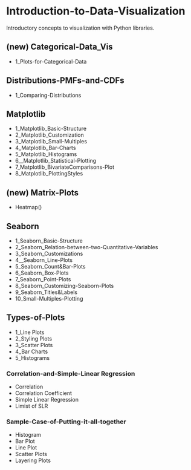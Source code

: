 # Introduction-to-Data-Visualization
Introductory concepts to visualization with Python libraries.

## (new) Categorical-Data_Vis

- 1_Plots-for-Categorical-Data

## Distributions-PMFs-and-CDFs

- 1_Comparing-Distributions

## Matplotlib

- 1_Matplotlib_Basic-Structure
- 2_Matplotlib_Customization
- 3_Matplotlib_Small-Multiples
- 4_Matplotlib_Bar-Charts
- 5_Matplotlib_Histograms
- 6__Matplotlib_Statistical-Plotting
- 7_Matplotlib_BivariateComparisons-Plot
- 8_Matplotlib_PlottingStyles

## (new) Matrix-Plots

- Heatmap()

## Seaborn

- 1_Seaborn_Basic-Structure
- 2_Seaborn_Relation-between-two-Quantitative-Variables
- 3_Seaborn_Customizations
- 4__Seaborn_Line-Plots
- 5_Seaborn_Count&Bar-Plots
- 6_Seaborn_Box-Plots
- 7_Seaborn_Point-Plots
- 8_Seaborn_Customizing-Seaborn-Plots
- 9_Seaborn_Titles&Labels
- 10_Small-Multiples-Plotting

## Types-of-Plots

- 1_Line Plots
- 2_Styling Plots
- 3_Scatter Plots
- 4_Bar Charts
- 5_Histograms

### Correlation-and-Simple-Linear Regression
- Correlation
- Correlation Coefficient
- Simple Linear Regression
- Limist of SLR

### Sample-Case-of-Putting-it-all-together
- Histogram
- Bar Plot
- Line Plot
- Scatter Plots
- Layering Plots